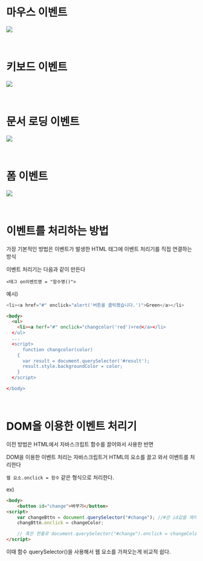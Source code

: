 # 마우스 이벤트

![](C:\Users\luili\Desktop\coding_study\Do_it_web\image\image_01.png)

<br>

# 키보드 이벤트

![](C:\Users\luili\Desktop\coding_study\Do_it_web\image\image_02.png)

<br>

# 문서 로딩 이벤트

![](C:\Users\luili\Desktop\coding_study\Do_it_web\image\image_03.png)

<br>

# 폼 이벤트

![](C:\Users\luili\Desktop\coding_study\Do_it_web\image\image_04.png)

<br>

# 이벤트를 처리하는 방법

가장 기본적인 방법은 이벤트가 발생한 HTML 태그에 이벤트 처리기를 직접 연결하는 방식

이벤트 처리기는 다음과 같이 만든다

`<태그 on이벤트명 = "함수명()">`

예시)

```javascript
<li><a href="#" onclick="alert('버튼을 클릭했습니다.')">Green</a></li>
```

```html
<body>
  <ul>
    <li><a herf="#" onclick="changcolor('red')>red</a></li>
  </ul>
  ...
  <script>
      function changcolor(color)
    {
      var result = document.querySelector('#result');
      result.style.backgroundColor = color;
    }
  </script>

</body>
```

<br>

# DOM을 이용한 이벤트 처리기

이전 방법은 HTML에서 자바스크립트 함수를 끌어와서 사용한 반면

DOM을 이용한 이벤트 처리는 자바스크립트거 HTML의 요소를 끌고 와서 이벤트를 처리한다

`웹 요소.onclick = 함수` 같은 형식으로 처리한다.

ex)

```html
<body>
    <button id="change">바꾸기</button>
<script>
    var changeBttn = document.querySelector("#change"); //#은 id값을 제어할때 쓴다고 함
    changBttn.onclick = changeColor;

    // 혹은 한줄로 document.querySelector("#change").onclick = changeColor;
</script>
```

이때 함수 querySelector()을 사용해서 웹 요소를 가져오는게 비교적 쉽다.
